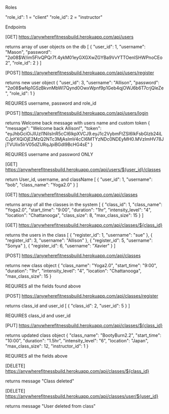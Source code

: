 Roles

"role_id": 1 = "client"
"role_id": 2 = "instructor"

Endpoints

[GET] https://anywherefitnessbuild.herokuapp.com/api/users

returns array of user objects on the db
[
{
"user_id": 1,
"username": "Mason",
"password": "$2a$08$W/im5FlvQPQr7f.4ykM01eyGXGXwZGYBa9VvYTTOenlSHWPnoCEo2",
"role_id": 2
}
]

[POST] https://anywherefitnessbuild.herokuapp.com/api/users/register

returns new user object
{
"user_id": 3,
"username": "Allison",
"password": "$2a$08$wNp1GSzBkvnMbWl7Qynd0OwxWpnf9p1Geb4qjOWJ6b6T7crjQleZe",
"role_id": 1
}

REQUIRES username, password and role_id

[POST] https://anywherefitnessbuild.herokuapp.com/api/users/login

returns Welcome back message with users name and custom token
{
"message": "Welcome back Allison!",
"token": "eyJhbGciOiJIUzI1NiIsInR5cCI6IkpXVCJ9.eyJ1c2VybmFtZSI6IkFsbGlzb24iLCJpYXQiOjE2MzQ2NTc3MjAsImV4cCI6MTYzNDc0NDEyMH0.MVzImHV78JjTVUIix5IrV05dZURqJpiBGdl9BcHG4sE"
}

REQUIRES username and password ONLY

[GET] https://anywherefitnessbuild.herokuapp.com/api/users/${user_id}/classes

return User_id, username, and className
[
{
"user_id": 1,
"username": "bob",
"class_name": "Yoga2.0"
}
]

[GET] https://anywherefitnessbuild.herokuapp.com/api/classes

returns array of all the classes in the system
[
{
"class_id": 1,
"class_name": "Yoga2.0",
"start_time": "9:00",
"duration": "1hr",
"intensity_level": "4",
"location": "Chattanooga",
"class_size": 8,
"max_class_size": 15
}
]

[GET] https://anywherefitnessbuild.herokuapp.com/api/classes/${class_id}

returns the users in the class
[
{
"register_id": 1,
"username": "sue"
},
{
"register_id": 3,
"username": "Allison"
},
{
"register_id": 5,
"username": "Sonya"
},
{
"register_id": 6,
"username": "Xavier"
}
]

[POST] https://anywherefitnessbuild.herokuapp.com/api/classes

returns new class object
{
"class_name": "Yoga2.0",
"start_time": "9:00",
"duration": "1hr",
"intensity_level": "4",
"location": "Chattanooga",
"max_class_size": 15
}

REQUIRES all the fields found above

[POST] https://anywherefitnessbuild.herokuapp.com/api/classes/register

returns class_id and user_id
[
{
"class_id": 2,
"user_id": 5
}
]

REQUIRES class_id and user_id

[PUT] https://anywherefitnessbuild.herokuapp.com/api/classes/${class_id}

returns updated class object
{
"class_name": "BootyBurn2.2",
"start_time": "10:00",
"duration": "1.5hr",
"intensity_level": "6",
"location": "Japan",
"max_class_size": 12,
"instructor_id": 1
}

REQUIRES all the fields above

[DELETE] https://anywherefitnessbuild.herokuapp.com/api/classes/${class_id}

returns message "Class deleted"

[DELETE] https://anywherefitnessbuild.herokuapp.com/api/classes/user/${user_id}

returns message "User deleted from class"
